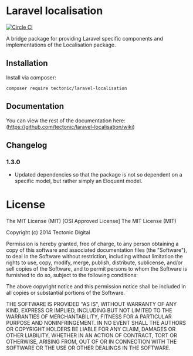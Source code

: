 # Laravel localisation

[![Circle CI](https://circleci.com/gh/tectonic/laravel-localisation.png?style=badge)](https://circleci.com/gh/tectonic/laravel-localisation)

A bridge package for providing Laravel specific components and implementations of the Localisation package.

## Installation

Install via composer:

    composer require tectonic/laravel-localisation
    
## Documentation

You can view the rest of the documentation here: (https://github.com/tectonic/laravel-localisation/wiki)

## Changelog

### 1.3.0

* Updated dependencies so that the package is not so dependent on a specific model, but rather simply an Eloquent model.

# License

The MIT License (MIT)
[OSI Approved License]
The MIT License (MIT)

Copyright (c) 2014 Tectonic Digital

Permission is hereby granted, free of charge, to any person obtaining a copy of this software and associated documentation files (the "Software"), to deal in the Software without restriction, including without limitation the rights to use, copy, modify, merge, publish, distribute, sublicense, and/or sell copies of the Software, and to permit persons to whom the Software is furnished to do so, subject to the following conditions:

The above copyright notice and this permission notice shall be included in all copies or substantial portions of the Software.

THE SOFTWARE IS PROVIDED "AS IS", WITHOUT WARRANTY OF ANY KIND, EXPRESS OR IMPLIED, INCLUDING BUT NOT LIMITED TO THE WARRANTIES OF MERCHANTABILITY, FITNESS FOR A PARTICULAR PURPOSE AND NONINFRINGEMENT. IN NO EVENT SHALL THE AUTHORS OR COPYRIGHT HOLDERS BE LIABLE FOR ANY CLAIM, DAMAGES OR OTHER LIABILITY, WHETHER IN AN ACTION OF CONTRACT, TORT OR OTHERWISE, ARISING FROM, OUT OF OR IN CONNECTION WITH THE SOFTWARE OR THE USE OR OTHER DEALINGS IN THE SOFTWARE.
